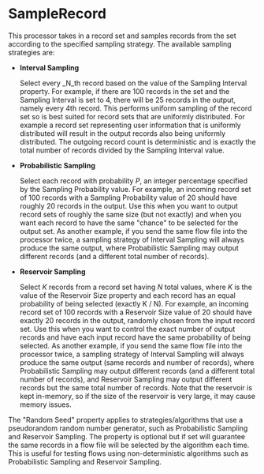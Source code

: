 <!--
  Licensed to the Apache Software Foundation (ASF) under one or more
  contributor license agreements.  See the NOTICE file distributed with
  this work for additional information regarding copyright ownership.
  The ASF licenses this file to You under the Apache License, Version 2.0
  (the "License"); you may not use this file except in compliance with
  the License.  You may obtain a copy of the License at
      http://www.apache.org/licenses/LICENSE-2.0
  Unless required by applicable law or agreed to in writing, software
  distributed under the License is distributed on an "AS IS" BASIS,
  WITHOUT WARRANTIES OR CONDITIONS OF ANY KIND, either express or implied.
  See the License for the specific language governing permissions and
  limitations under the License.
-->

# SampleRecord

This processor takes in a record set and samples records from the set according to the specified sampling strategy. The
available sampling strategies are:

* **Interval Sampling**

  Select every _N_th record based on the value of the Sampling Interval property. For example, if there are 100 records
  in the set and the Sampling Interval is set to 4, there will be 25 records in the output, namely every 4th record.
  This performs uniform sampling of the record set so is best suited for record sets that are uniformly distributed. For
  example a record set representing user information that is uniformly distributed will result in the output records
  also being uniformly distributed. The outgoing record count is deterministic and is exactly the total number of
  records divided by the Sampling Interval value.

* **Probabilistic Sampling**

  Select each record with probability _P_, an integer percentage specified by the Sampling Probability value. For
  example, an incoming record set of 100 records with a Sampling Probability value of 20 should have roughly 20 records
  in the output. Use this when you want to output record sets of roughly the same size (but not exactly) and when you
  want each record to have the same "chance" to be selected for the output set. As another example, if you send the same
  flow file into the processor twice, a sampling strategy of Interval Sampling will always produce the same output,
  where Probabilistic Sampling may output different records (and a different total number of records).

* **Reservoir Sampling**

  Select _K_ records from a record set having _N_ total values, where _K_ is the value of the Reservoir Size property
  and each record has an equal probability of being selected (exactly K / N). For example, an incoming record set of 100
  records with a Reservoir Size value of 20 should have exactly 20 records in the output, randomly chosen from the input
  record set. Use this when you want to control the exact number of output records and have each input record have the
  same probability of being selected. As another example, if you send the same flow file into the processor twice, a
  sampling strategy of Interval Sampling will always produce the same output (same records and number of records), where
  Probabilistic Sampling may output different records (and a different total number of records), and Reservoir Sampling
  may output different records but the same total number of records. Note that the reservoir is kept in-memory, so if
  the size of the reservoir is very large, it may cause memory issues.

The "Random Seed" property applies to strategies/algorithms that use a pseudorandom random number generator, such as
Probabilistic Sampling and Reservoir Sampling. The property is optional but if set will guarantee the same records in a
flow file will be selected by the algorithm each time. This is useful for testing flows using non-deterministic
algorithms such as Probabilistic Sampling and Reservoir Sampling.